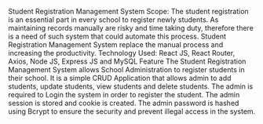 Student Registration Management System
Scope:
The student registration is an essential part in every school to register newly students. As maintaining records manually are risky and time taking duty, therefore there is a need of such system that could automate this process. Student Registration Management System replace the manual process and increasing the productivity. 
Technology Used:
React JS, React Router, Axios, Node JS, Express JS and MySQL
Feature
The Student Registration Management System allows School Administration to register students in their school. 
It is a simple CRUD Application that allows admin to add students, update students, view students and delete students.
The admin is required to Login the system in order to register the student. The admin session is stored and cookie is created. The admin password is hashed using Bcrypt to ensure the security and prevent illegal access in the system.


